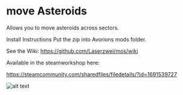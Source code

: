 # move Asteroids
Allows you to move asteroids across sectors.

Install Instructions
Put the zip into Avorions mods folder.

See the Wiki:
https://github.com/Laserzwei/mos/wiki

Available in the steamworkshop here:

https://steamcommunity.com/sharedfiles/filedetails/?id=1691539727



![alt text][logo]


[logo]: https://github.com/Laserzwei/mos/blob/WSmodupdate/thumbnail.png
